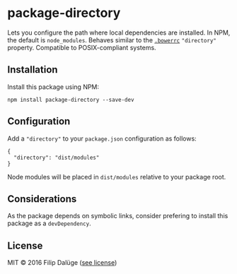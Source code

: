 # package-directory

Lets you configure the path where local dependencies are installed. In NPM, the default is `node_modules`. Behaves similar to the [`.bowerrc`](https://bower.io/docs/config/) `"directory"` property. Compatible to POSIX-compliant systems.

## Installation

Install this package using NPM:

    npm install package-directory --save-dev

## Configuration

Add a `"directory"` to your `package.json` configuration as follows:

    {
      "directory": "dist/modules"
    }

Node modules will be placed in `dist/modules` relative to your package root.

## Considerations

As the package depends on symbolic links, consider prefering to install this package as a `devDependency`.

## License

MIT © 2016 Filip Dalüge ([see license](./LICENSE))
